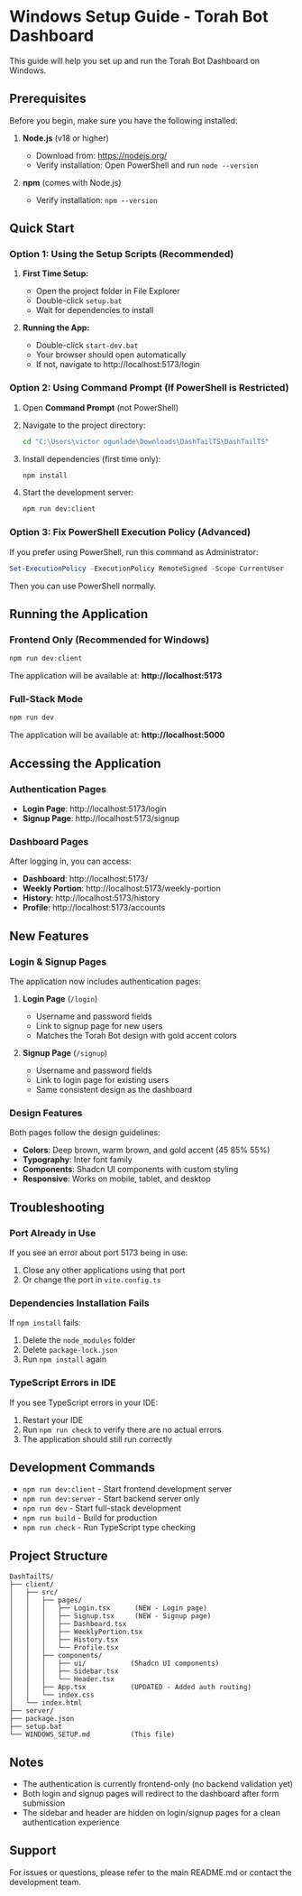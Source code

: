 # Windows Setup Guide - Torah Bot Dashboard

This guide will help you set up and run the Torah Bot Dashboard on Windows.

## Prerequisites

Before you begin, make sure you have the following installed:

1. **Node.js** (v18 or higher)
   - Download from: https://nodejs.org/
   - Verify installation: Open PowerShell and run `node --version`

2. **npm** (comes with Node.js)
   - Verify installation: `npm --version`

## Quick Start

### Option 1: Using the Setup Scripts (Recommended)

1. **First Time Setup:**
   - Open the project folder in File Explorer
   - Double-click `setup.bat`
   - Wait for dependencies to install

2. **Running the App:**
   - Double-click `start-dev.bat`
   - Your browser should open automatically
   - If not, navigate to http://localhost:5173/login

### Option 2: Using Command Prompt (If PowerShell is Restricted)

1. Open **Command Prompt** (not PowerShell)
2. Navigate to the project directory:
   ```cmd
   cd "C:\Users\victor ogunlade\Downloads\DashTailTS\DashTailTS"
   ```

3. Install dependencies (first time only):
   ```cmd
   npm install
   ```

4. Start the development server:
   ```cmd
   npm run dev:client
   ```

### Option 3: Fix PowerShell Execution Policy (Advanced)

If you prefer using PowerShell, run this command as Administrator:

```powershell
Set-ExecutionPolicy -ExecutionPolicy RemoteSigned -Scope CurrentUser
```

Then you can use PowerShell normally.

## Running the Application

### Frontend Only (Recommended for Windows)

```powershell
npm run dev:client
```

The application will be available at: **http://localhost:5173**

### Full-Stack Mode

```powershell
npm run dev
```

The application will be available at: **http://localhost:5000**

## Accessing the Application

### Authentication Pages

- **Login Page**: http://localhost:5173/login
- **Signup Page**: http://localhost:5173/signup

### Dashboard Pages

After logging in, you can access:

- **Dashboard**: http://localhost:5173/
- **Weekly Portion**: http://localhost:5173/weekly-portion
- **History**: http://localhost:5173/history
- **Profile**: http://localhost:5173/accounts

## New Features

### Login & Signup Pages

The application now includes authentication pages:

1. **Login Page** (`/login`)
   - Username and password fields
   - Link to signup page for new users
   - Matches the Torah Bot design with gold accent colors

2. **Signup Page** (`/signup`)
   - Username and password fields
   - Link to login page for existing users
   - Same consistent design as the dashboard

### Design Features

Both pages follow the design guidelines:
- **Colors**: Deep brown, warm brown, and gold accent (45 85% 55%)
- **Typography**: Inter font family
- **Components**: Shadcn UI components with custom styling
- **Responsive**: Works on mobile, tablet, and desktop

## Troubleshooting

### Port Already in Use

If you see an error about port 5173 being in use:

1. Close any other applications using that port
2. Or change the port in `vite.config.ts`

### Dependencies Installation Fails

If `npm install` fails:

1. Delete the `node_modules` folder
2. Delete `package-lock.json`
3. Run `npm install` again

### TypeScript Errors in IDE

If you see TypeScript errors in your IDE:

1. Restart your IDE
2. Run `npm run check` to verify there are no actual errors
3. The application should still run correctly

## Development Commands

- `npm run dev:client` - Start frontend development server
- `npm run dev:server` - Start backend server only
- `npm run dev` - Start full-stack development
- `npm run build` - Build for production
- `npm run check` - Run TypeScript type checking

## Project Structure

```
DashTailTS/
├── client/
│   ├── src/
│   │   ├── pages/
│   │   │   ├── Login.tsx      (NEW - Login page)
│   │   │   ├── Signup.tsx     (NEW - Signup page)
│   │   │   ├── Dashboard.tsx
│   │   │   ├── WeeklyPortion.tsx
│   │   │   ├── History.tsx
│   │   │   └── Profile.tsx
│   │   ├── components/
│   │   │   ├── ui/           (Shadcn UI components)
│   │   │   ├── Sidebar.tsx
│   │   │   └── Header.tsx
│   │   ├── App.tsx           (UPDATED - Added auth routing)
│   │   └── index.css
│   └── index.html
├── server/
├── package.json
├── setup.bat
└── WINDOWS_SETUP.md          (This file)
```

## Notes

- The authentication is currently frontend-only (no backend validation yet)
- Both login and signup pages will redirect to the dashboard after form submission
- The sidebar and header are hidden on login/signup pages for a clean authentication experience

## Support

For issues or questions, please refer to the main README.md or contact the development team.
